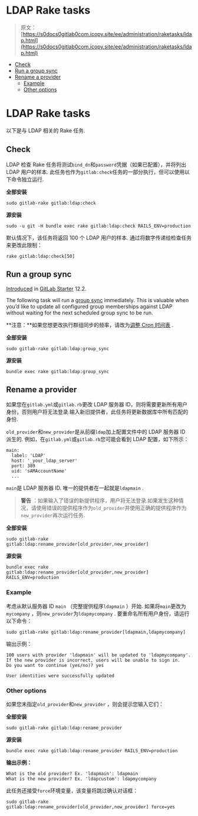 # LDAP Rake tasks

> 原文：[https://s0docs0gitlab0com.icopy.site/ee/administration/raketasks/ldap.html](https://s0docs0gitlab0com.icopy.site/ee/administration/raketasks/ldap.html)

*   [Check](#check)
*   [Run a group sync](#run-a-group-sync-starter-only)
*   [Rename a provider](#rename-a-provider)
    *   [Example](#example)
    *   [Other options](#other-options)

# LDAP Rake tasks[](#ldap-rake-tasks-core-only "Permalink")

以下是与 LDAP 相关的 Rake 任务.

## Check[](#check "Permalink")

LDAP 检查 Rake 任务将测试`bind_dn`和`password`凭据（如果已配置），并将列出 LDAP 用户的样本. 此任务也作为`gitlab:check`任务的一部分执行，但可以使用以下命令独立运行.

**全部安装**

```
sudo gitlab-rake gitlab:ldap:check 
```

**源安装**

```
sudo -u git -H bundle exec rake gitlab:ldap:check RAILS_ENV=production 
```

默认情况下，该任务将返回 100 个 LDAP 用户的样本. 通过将数字传递给检查任务来更改此限制：

```
rake gitlab:ldap:check[50] 
```

## Run a group sync[](#run-a-group-sync-starter-only "Permalink")

[Introduced](https://gitlab.com/gitlab-org/gitlab/-/merge_requests/14735) in [GitLab Starter](https://about.gitlab.com/pricing/) 12.2.

The following task will run a [group sync](../auth/ldap/index.html#group-sync-starter-only) immediately. This is valuable when you’d like to update all configured group memberships against LDAP without waiting for the next scheduled group sync to be run.

**注意：**如果您想更改执行群组同步的频率，请改为[调整 Cron 时间表](../auth/ldap/index.html#adjusting-ldap-group-sync-schedule-starter-only) .

**全部安装**

```
sudo gitlab-rake gitlab:ldap:group_sync 
```

**源安装**

```
bundle exec rake gitlab:ldap:group_sync 
```

## Rename a provider[](#rename-a-provider "Permalink")

如果您在`gitlab.yml`或`gitlab.rb`更改 LDAP 服务器 ID，则将需要更新所有用户身份，否则用户将无法登录.输入新旧提供者，此任务将更新数据库中所有匹配的身份.

`old_provider`和`new_provider`是从前缀`ldap`加上配置文件中的 LDAP 服务器 ID 派生的. 例如，在`gitlab.yml`或`gitlab.rb`您可能会看到 LDAP 配置，如下所示：

```
main:
  label: 'LDAP'
  host: '_your_ldap_server'
  port: 389
  uid: 'sAMAccountName'
  ... 
```

`main`是 LDAP 服务器 ID. 唯一的提供者在一起就是`ldapmain` .

> **警告** ：如果输入了错误的新提供程序，用户将无法登录.如果发生这种情况，请使用错误的提供程序作为`old_provider`并使用正确的提供程序作为`new_provider`再次运行任务.

**全部安装**

```
sudo gitlab-rake gitlab:ldap:rename_provider[old_provider,new_provider] 
```

**源安装**

```
bundle exec rake gitlab:ldap:rename_provider[old_provider,new_provider] RAILS_ENV=production 
```

### Example[](#example "Permalink")

考虑从默认服务器 ID `main` （完整提供程序`ldapmain` ）开始. 如果将`main`更改为`mycompany` ，则`new_provider`为`ldapmycompany` . 要重命名所有用户身份，请运行以下命令：

```
sudo gitlab-rake gitlab:ldap:rename_provider[ldapmain,ldapmycompany] 
```

输出示例：

```
100 users with provider 'ldapmain' will be updated to 'ldapmycompany'.
If the new provider is incorrect, users will be unable to sign in.
Do you want to continue (yes/no)? yes

User identities were successfully updated 
```

### Other options[](#other-options "Permalink")

如果您未指定`old_provider`和`new_provider` ，则会提示您输入它们：

**全部安装**

```
sudo gitlab-rake gitlab:ldap:rename_provider 
```

**源安装**

```
bundle exec rake gitlab:ldap:rename_provider RAILS_ENV=production 
```

**输出示例：**

```
What is the old provider? Ex. 'ldapmain': ldapmain
What is the new provider? Ex. 'ldapcustom': ldapmycompany 
```

此任务还接受`force`环境变量，该变量将跳过确认对话框：

```
sudo gitlab-rake gitlab:ldap:rename_provider[old_provider,new_provider] force=yes 
```